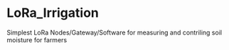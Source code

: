 # LoRa_Irrigation
Simplest LoRa Nodes/Gateway/Software for measuring and contriling soil moisture for farmers
